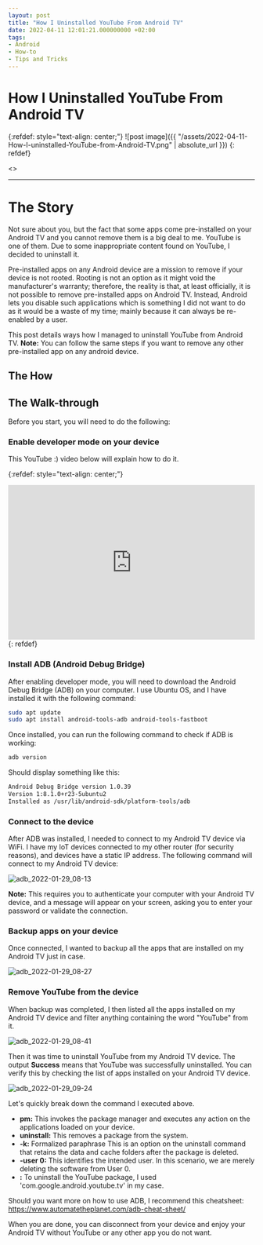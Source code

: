 ```yaml
---
layout: post
title: "How I Uninstalled YouTube From Android TV"
date: 2022-04-11 12:01:21.000000000 +02:00
tags:
- Android
- How-to
- Tips and Tricks
---
```

# How I Uninstalled YouTube From Android TV

{:refdef: style="text-align: center;"}
![post image]({{ "/assets/2022-04-11-How-I-uninstalled-YouTube-from-Android-TV.png" | absolute_url }})
{: refdef}

<<TIME TO READ>>

---

# The Story

Not sure about you, but the fact that some apps come pre-installed on your Android TV and you cannot remove them is a big deal to me. YouTube is one of them. Due to some inappropriate content found on YouTube, I decided to uninstall it.

Pre-installed apps on any Android device are a mission to remove if your device is not rooted. Rooting is not an option as it might void the manufacturer's warranty; therefore, the reality is that, at least officially, it is not possible to remove pre-installed apps on Android TV. Instead, Android lets you disable such applications which is something I did not want to do as it would be a waste of my time; mainly because it can always be re-enabled by a user.

This post details ways how I managed to uninstall YouTube from Android TV.
**Note:** You can follow the same steps if you want to remove any other pre-installed app on any android device.

## The How

## The Walk-through

Before you start, you will need to do the following:

### Enable developer mode on your device

This YouTube :) video below will explain how to do it.

{:refdef: style="text-align: center;"}
<iframe width="100%" height="315" src="https://www.youtube.com/embed/t1d4Uu04GlU" title="YouTube video player" frameborder="0" allow="accelerometer; autoplay; clipboard-write; encrypted-media; gyroscope; picture-in-picture" allowfullscreen></iframe>
{: refdef}

### Install ADB (Android Debug Bridge)

After enabling developer mode, you will need to download the Android Debug Bridge (ADB) on your computer. I use Ubuntu OS, and I have installed it with the following command:

```bash
sudo apt update
sudo apt install android-tools-adb android-tools-fastboot
```

Once installed, you can run the following command to check if ADB is working:

```bash
adb version
```

Should display something like this:

```bash
Android Debug Bridge version 1.0.39
Version 1:8.1.0+r23-5ubuntu2
Installed as /usr/lib/android-sdk/platform-tools/adb
```

### Connect to the device

After ADB was installed, I needed to connect to my Android TV device via WiFi. I have my IoT devices connected to my other router (for security reasons), and devices have a static IP address.
The following command will connect to my Android TV device:

![adb_2022-01-29_08-13](https://user-images.githubusercontent.com/7910856/162721278-c0076805-f5a7-4e04-9ad9-f19cfea95315.png)

**Note:** This requires you to authenticate your computer with your Android TV device, and a message will appear on your screen, asking you to enter your password or validate the connection.

### Backup apps on your device

Once connected, I wanted to backup all the apps that are installed on my Android TV just in case.

![adb_2022-01-29_08-27](https://user-images.githubusercontent.com/7910856/162721275-4d957f04-8436-4e3a-924c-bbe9c694d5e5.png)

### Remove YouTube from the device

When backup was completed, I then listed all the apps installed on my Android TV device and filter anything containing the word "YouTube" from it.

![adb_2022-01-29_08-41](https://user-images.githubusercontent.com/7910856/162721272-f24a8168-9949-418a-bc87-7f1bf9494f6e.png)

Then it was time to uninstall YouTube from my Android TV device. The output **Success** means that YouTube was successfully uninstalled. You can verify this by checking the list of apps installed on your Android TV device.

![adb_2022-01-29_09-24](https://user-images.githubusercontent.com/7910856/162721262-720feb30-d693-4371-90a2-ffbda5b7a348.png)

Let's quickly break down the command I executed above.

- **pm:** This invokes the package manager and executes any action on the applications loaded on your device.
- **uninstall:** This removes a package from the system.
- **-k:** Formalized paraphrase This is an option on the uninstall command that retains the data and cache folders after the package is deleted.
- **-user 0:** This identifies the intended user. In this scenario, we are merely deleting the software from User 0.
- **<name of package>:** To uninstall the YouTube package, I used 'com.google.android.youtube.tv' in my case.

Should you want more on how to use ADB, I recommend this cheatsheet: <https://www.automatetheplanet.com/adb-cheat-sheet/>

When you are done, you can disconnect from your device and enjoy your Android TV without YouTube or any other app you do not want.
